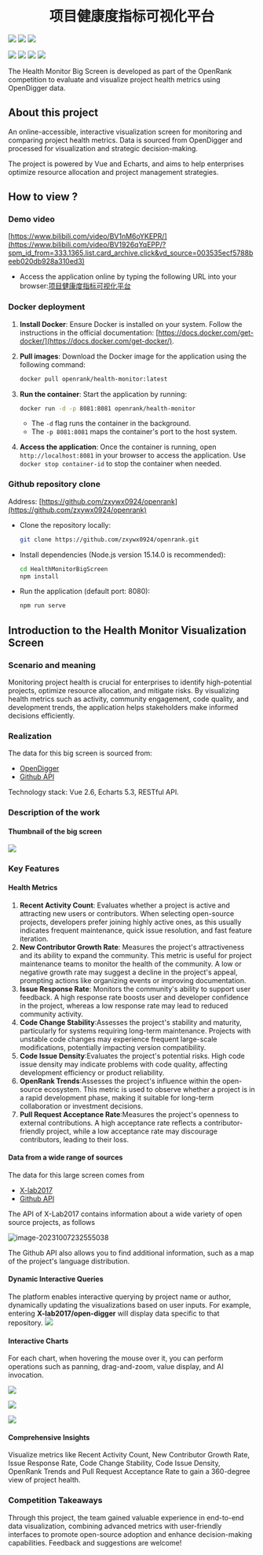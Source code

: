 <div align="center">
<h1>
  <br/>项目健康度指标可视化平台
</h1>
</div>

![](https://img.shields.io/badge/License-MIT-blue)
![](https://img.shields.io/badge/Node-v15.14.0-blue)
[![](https://img.shields.io/badge/%E7%AE%80%E4%BD%93%E4%B8%AD%E6%96%87-green)](README-CN.md)

![](https://github.com/X-Ethan/2025-1.1-/blob/main/%E5%B1%8F%E5%B9%95%E6%88%AA%E5%9B%BE%202025-01-01%20205355.png?raw=true)
![](https://github.com/X-Ethan/2025-1.1-/blob/main/%E5%BE%AE%E4%BF%A1%E5%9B%BE%E7%89%87_20250102055304.jpg?raw=true)
![](https://github.com/X-Ethan/2025-1.1-/blob/main/%E5%BE%AE%E4%BF%A1%E5%9B%BE%E7%89%87_20250102055351.jpg?raw=true)
![](https://github.com/X-Ethan/2025-1.1-/blob/main/%E5%BE%AE%E4%BF%A1%E5%9B%BE%E7%89%87_20250102055206.jpg?raw=true)

The Health Monitor Big Screen is developed as part of the OpenRank competition to evaluate and visualize project health metrics using OpenDigger data.

## About this project

An online-accessible, interactive visualization screen for monitoring and comparing project health metrics. Data is sourced from OpenDigger and processed for visualization and strategic decision-making.

The project is powered by Vue and Echarts, and aims to help enterprises optimize resource allocation and project management strategies.

## How to view ?

### Demo video

[https://www.bilibili.com/video/BV1nM6oYKEPR/](https://www.bilibili.com/video/BV1926qYqEPP/?spm_id_from=333.1365.list.card_archive.click&vd_source=003535ecf5788beeb020db928a310ed3)
+ Access the application online by typing the following URL into your browser:[项目健康度指标可视化平台](https://github.com/X-Ethan/2025-1.1-/blob/main/index.html)
### Docker deployment

1. **Install Docker**: Ensure Docker is installed on your system. Follow the instructions in the official documentation: [https://docs.docker.com/get-docker/](https://docs.docker.com/get-docker/).

2. **Pull images**: Download the Docker image for the application using the following command:

   ```bash
   docker pull openrank/health-monitor:latest
   ```

3. **Run the container**: Start the application by running:

   ```bash
   docker run -d -p 8081:8081 openrank/health-monitor
   ```

   - The `-d` flag runs the container in the background.
   - The `-p 8081:8081` maps the container's port to the host system.

4. **Access the application**: Once the container is running, open `http://localhost:8081` in your browser to access the application. Use `docker stop container-id` to stop the container when needed.

### Github repository clone

Address: [https://github.com/zxywx0924/openrank](https://github.com/zxywx0924/openrank)

+ Clone the repository locally:

  ```bash
  git clone https://github.com/zxywx0924/openrank.git
  ```

+ Install dependencies (Node.js version 15.14.0 is recommended):

  ```bash
  cd HealthMonitorBigScreen
  npm install
  ```

+ Run the application (default port: 8080):

  ```bash
  npm run serve
  ```

## Introduction to the Health Monitor Visualization Screen

### Scenario and meaning

Monitoring project health is crucial for enterprises to identify high-potential projects, optimize resource allocation, and mitigate risks. By visualizing health metrics such as activity, community engagement, code quality, and development trends, the application helps stakeholders make informed decisions efficiently.

### Realization

The data for this big screen is sourced from:

- [OpenDigger](https://github.com/X-lab2017/open-digger)
- [Github API](https://docs.github.com/en/rest)

Technology stack: Vue 2.6, Echarts 5.3, RESTful API.

### Description of the work

#### **Thumbnail of the big screen**

![](https://markdown-picture-1302861826.cos.ap-shanghai.myqcloud.com/img/2023/10/16/20231016021040.gif)

### Key Features

#### **Health Metrics**

1. **Recent Activity Count**: Evaluates whether a project is active and attracting new users or contributors. When selecting open-source projects, developers prefer joining highly active ones, as this usually indicates frequent maintenance, quick issue resolution, and fast feature iteration.
2. **New Contributor Growth Rate**: Measures the project's attractiveness and its ability to expand the community. This metric is useful for project maintenance teams to monitor the health of the community. A low or negative growth rate may suggest a decline in the project's appeal, prompting actions like organizing events or improving documentation.
3. **Issue Response Rate**: Monitors the community's ability to support user feedback. A high response rate boosts user and developer confidence in the project, whereas a low response rate may lead to reduced community activity.
4. **Code Change Stability**:Assesses the project's stability and maturity, particularly for systems requiring long-term maintenance. Projects with unstable code changes may experience frequent large-scale modifications, potentially impacting version compatibility.
5. **Code Issue Density**:Evaluates the project's potential risks. High code issue density may indicate problems with code quality, affecting development efficiency or product reliability.
6. **OpenRank Trends**:Assesses the project's influence within the open-source ecosystem. This metric is used to observe whether a project is in a rapid development phase, making it suitable for long-term collaboration or investment decisions.
7. **Pull Request Acceptance Rate**:Measures the project's openness to external contributions. A high acceptance rate reflects a contributor-friendly project, while a low acceptance rate may discourage contributors, leading to their loss.

#### Data from a wide range of sources

The data for this large screen comes from 

- [X-lab2017](https://github.com/X-lab2017)
- [Github API](https://docs.github.com/en/rest)

The API of X-Lab2017 contains information about a wide variety of open source projects, as follows

![image-20231007232555038](https://markdown-picture-1302861826.cos.ap-shanghai.myqcloud.com/img/2023/10/08/20231008141228.png)

The Github API also allows you to find additional information, such as a map of the project's language distribution.

#### **Dynamic Interactive Queries**

The platform enables interactive querying by project name or author, dynamically updating the visualizations based on user inputs. For example, entering **X-lab2017/open-digger** will display data specific to that repository.
![](https://github.com/X-Ethan/2025-1.1-/blob/main/%E5%BE%AE%E4%BF%A1%E5%9B%BE%E7%89%87_20250102055317.jpg?raw=true)

#### **Interactive Charts**

For each chart, when hovering the mouse over it, you can perform operations such as panning, drag-and-zoom, value display, and AI invocation.

![](https://github.com/X-Ethan/2025-1.1-/blob/main/%E5%B1%8F%E5%B9%95%E6%88%AA%E5%9B%BE%202025-01-02%20070142.png?raw=true)

![](https://github.com/X-Ethan/2025-1.1-/blob/main/%E5%B1%8F%E5%B9%95%E6%88%AA%E5%9B%BE%202025-01-02%20070059.png?raw=true)

![](https://github.com/X-Ethan/2025-1.1-/blob/main/%E5%B1%8F%E5%B9%95%E6%88%AA%E5%9B%BE%202025-01-02%20070214.png?raw=true)

#### **Comprehensive Insights**

Visualize metrics like Recent Activity Count, New Contributor Growth Rate, Issue Response Rate, Code Change Stability, Code Issue Density, OpenRank Trends and Pull Request Acceptance Rate to gain a 360-degree view of project health.

### Competition Takeaways

Through this project, the team gained valuable experience in end-to-end data visualization, combining advanced metrics with user-friendly interfaces to promote open-source adoption and enhance decision-making capabilities. Feedback and suggestions are welcome!
